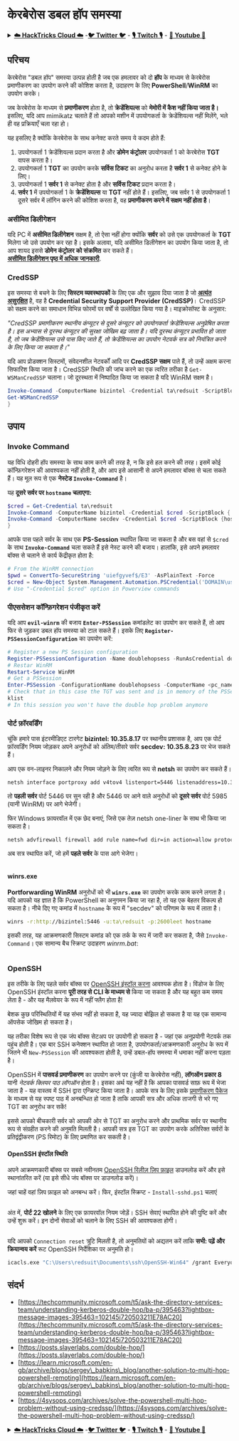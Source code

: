 # केरबेरोस डबल हॉप समस्या

<details>

<summary><a href="https://cloud.hacktricks.xyz/pentesting-cloud/pentesting-cloud-methodology"><strong>☁️ HackTricks Cloud ☁️</strong></a> -<a href="https://twitter.com/hacktricks_live"><strong>🐦 Twitter 🐦</strong></a> - <a href="https://www.twitch.tv/hacktricks_live/schedule"><strong>🎙️ Twitch 🎙️</strong></a> - <a href="https://www.youtube.com/@hacktricks_LIVE"><strong>🎥 Youtube 🎥</strong></a></summary>

* क्या आप किसी **साइबर सुरक्षा कंपनी** में काम करते हैं? क्या आप अपनी कंपनी को **HackTricks में विज्ञापित** देखना चाहते हैं? या क्या आपको **PEASS की नवीनतम संस्करण या HackTricks को PDF में डाउनलोड करने का उपयोग** करने की आवश्यकता है? [**सदस्यता योजनाएं**](https://github.com/sponsors/carlospolop) की जांच करें!
* [**The PEASS Family**](https://opensea.io/collection/the-peass-family) की खोज करें, हमारा विशेष संग्रह [**NFTs**](https://opensea.io/collection/the-peass-family)
* [**आधिकारिक PEASS & HackTricks swag**](https://peass.creator-spring.com) प्राप्त करें
* [**💬**](https://emojipedia.org/speech-balloon/) [**Discord समूह**](https://discord.gg/hRep4RUj7f) या [**टेलीग्राम समूह**](https://t.me/peass) में **शामिल** हों या मुझे **Twitter** [**🐦**](https://github.com/carlospolop/hacktricks/tree/7af18b62b3bdc423e11444677a6a73d4043511e9/\[https:/emojipedia.org/bird/README.md)[**@carlospolopm**](https://twitter.com/hacktricks_live)** का पालन करें**.
* **अपने हैकिंग ट्रिक्स को** [**hacktricks repo**](https://github.com/carlospolop/hacktricks) **और** [**hacktricks-cloud repo**](https://github.com/carlospolop/hacktricks-cloud) **में PR जमा करके अपना योगदान दें।**

</details>

## परिचय

केरबेरोस "डबल हॉप" समस्या उत्पन्न होती है जब एक हमलावर को दो **हॉप** के माध्यम से केरबेरोस प्रमाणीकरण का उपयोग करने की कोशिश करता है, उदाहरण के लिए **PowerShell**/**WinRM** का उपयोग करके।

जब केरबेरोस के माध्यम से **प्रमाणीकरण** होता है, तो **क्रेडेंशियल्स** को **मेमोरी में कैश नहीं किया जाता है।** इसलिए, यदि आप mimikatz चलाते हैं तो आपको मशीन में उपयोगकर्ता के क्रेडेंशियल्स नहीं मिलेंगे, भले ही वह प्रक्रियाएँ चला रहा हो।

यह इसलिए है क्योंकि केरबेरोस के साथ कनेक्ट करते समय ये कदम होते हैं:

1. उपयोगकर्ता 1 क्रेडेंशियल्स प्रदान करता है और **डोमेन कंट्रोलर** उपयोगकर्ता 1 को केरबेरोस **TGT** वापस करता है।
2. उपयोगकर्ता 1 **TGT** का उपयोग करके **सर्विस टिकट** का अनुरोध करता है **सर्वर 1** से कनेक्ट होने के लिए।
3. उपयोगकर्ता 1 **सर्वर 1** से कनेक्ट होता है और **सर्विस टिकट** प्रदान करता है।
4. **सर्वर 1** में उपयोगकर्ता 1 के **क्रेडेंशियल्स** या **TGT** नहीं होते हैं। इसलिए, जब सर्वर 1 से उपयोगकर्ता 1 दूसरे सर्वर में लॉगिन करने की कोशिश करता है, वह **प्रमाणीकरण करने में सक्षम नहीं होता है**।

### असीमित डिलीगेशन

यदि PC में **असीमित डिलीगेशन** सक्षम है, तो ऐसा नहीं होगा क्योंकि **सर्वर** को उसे एक उपयोगकर्ता के **TGT** मिलेगा जो उसे उपयोग कर रहा है। इसके अलावा, यदि असीमित डिलीगेशन का उपयोग किया जाता है, तो आप शायद इससे **डोमेन कंट्रोलर को संक्रमित** कर सकते हैं।\
[**असीमित डिलीगेशन पृष्ठ में अधिक जानकारी**](unconstrained-delegation.md).

### CredSSP

इस समस्या से बचने के लिए **सिस्टम व्यवस्थापकों** के लिए एक और सुझाव दिया जाता है जो [**अत्यंत असुरक्षित**](https://docs.microsoft.com/en-us/powershell/module/microsoft.wsman.management/enable-wsmancredssp?view=powershell-7) है, वह है **Credential Security Support Provider (CredSSP)**। CredSSP को सक्षम करने का समाधान विभिन्न फोरमों पर वर्षों से उल्लेखित किया गया है। माइक्रोसॉफ्ट के अनुसार:

_"CredSSP प्रमाणीकरण स्थानीय कंप्यूटर से दूसरे कंप्यूटर को उपयोगकर्ता क्रेडेंशियल्स अनुप्रेषित करता है। इस अभ्यास से दूरस्थ कंप्यूटर की सुरक्षा जोखिम बढ़ जाता है। यदि दूरस्थ कंप्यूटर प्रभावित हो जाता है, तो जब क्रेडेंशियल्स उसे पास किए जाते हैं, तो क्रेडेंशियल्स का उपयोग नेटवर्क सत्र को नियंत्रित करने के लिए किया जा सकता है।"_

यदि आप प्रोडक्शन सिस्टमों, संवेदनशील नेटवर्कों आदि पर **CredSSP सक्षम** पाते हैं, तो उन्हें अक्षम करना सिफारिश किया जाता है। CredSSP स्थिति की जांच करने का एक त्वरित तरीका है `Get-WSManCredSSP` चलाना। जो दूरस्थता में निष्पादित किया जा सकता है यदि WinRM सक्षम है।
```powershell
Invoke-Command -ComputerName bizintel -Credential ta\redsuit -ScriptBlock {
Get-WSManCredSSP
}
```
## उपाय

### Invoke Command <a href="#invoke-command" id="invoke-command"></a>

यह विधि दोहरी हॉप समस्या के साथ काम करने की तरह है, न कि इसे हल करने की तरह। इसमें कोई कॉन्फ़िगरेशन की आवश्यकता नहीं होती है, और आप इसे आसानी से अपने हमलावर बॉक्स से चला सकते हैं। यह मूल रूप से एक **नेस्टेड `Invoke-Command`** है।

यह **दूसरे सर्वर पर `hostname` चलाएगा:**
```powershell
$cred = Get-Credential ta\redsuit
Invoke-Command -ComputerName bizintel -Credential $cred -ScriptBlock {
Invoke-Command -ComputerName secdev -Credential $cred -ScriptBlock {hostname}
}
```
आपके पास पहले सर्वर के साथ एक **PS-Session** स्थापित किया जा सकता है और बस वहां से `$cred` के साथ **`Invoke-Command`** चला सकते हैं इसे नेस्ट करने की बजाय। हालांकि, इसे अपने हमलावर बॉक्स से चलाने से कार्य केंद्रीकृत होता है:
```powershell
# From the WinRM connection
$pwd = ConvertTo-SecureString 'uiefgyvef$/E3' -AsPlainText -Force
$cred = New-Object System.Management.Automation.PSCredential('DOMAIN\username', $pwd)
# Use "-Credential $cred" option in Powerview commands
```
### पीएससेशन कॉन्फ़िगरेशन पंजीकृत करें

यदि आप **`evil-winrm`** की बजाय **`Enter-PSSession`** कमांडलेट का उपयोग कर सकते हैं, तो आप फिर से जुड़कर डबल हॉप समस्या को टाल सकते हैं। इसके लिए **`Register-PSSessionConfiguration`** का उपयोग करें:
```powershell
# Register a new PS Session configuration
Register-PSSessionConfiguration -Name doublehopsess -RunAsCredential domain_name\username
# Restar WinRM
Restart-Service WinRM
# Get a PSSession
Enter-PSSession -ConfigurationName doublehopsess -ComputerName <pc_name> -Credential domain_name\username
# Check that in this case the TGT was sent and is in memory of the PSSession
klist
# In this session you won't have the double hop problem anymore
```
### पोर्ट फ़ॉरवर्डिंग <a href="#portproxy" id="portproxy"></a>

चूंकि हमारे पास इंटरमीडिएट टारगेट **bizintel: 10.35.8.17** पर स्थानीय प्रशासक है, आप एक पोर्ट फ़ॉरवर्डिंग नियम जोड़कर अपने अनुरोधों को अंतिम/तीसरे सर्वर **secdev: 10.35.8.23** पर भेज सकते हैं।

आप एक वन-लाइनर निकालने और नियम जोड़ने के लिए त्वरित रूप से **netsh** का उपयोग कर सकते हैं।
```bash
netsh interface portproxy add v4tov4 listenport=5446 listenaddress=10.35.8.17 connectport=5985 connectaddress=10.35.8.23
```
तो **पहली सर्वर** पोर्ट 5446 पर सुन रही है और 5446 पर आने वाले अनुरोधों को **दूसरे सर्वर** पोर्ट 5985 (यानी WinRM) पर आगे भेजेगी।

फिर Windows फ़ायरवॉल में एक छेद बनाएं, जिसे एक तेज़ netsh one-liner के साथ भी किया जा सकता है।
```bash
netsh advfirewall firewall add rule name=fwd dir=in action=allow protocol=TCP localport=5446
```
अब सत्र स्थापित करें, जो हमें **पहले सर्वर** के पास आगे भेजेगा।

<figure><img src="../../.gitbook/assets/image (3) (5) (1).png" alt=""><figcaption></figcaption></figure>

#### winrs.exe <a href="#winrsexe" id="winrsexe"></a>

**Portforwarding WinRM** अनुरोधों को भी **`winrs.exe`** का उपयोग करके काम करने लगता है। यदि आपको यह ज्ञात है कि PowerShell का अनुगमन किया जा रहा है, तो यह एक बेहतर विकल्प हो सकता है। नीचे दिए गए कमांड में `hostname` के रूप में "secdev" को परिणाम के रूप में लाता है।
```bash
winrs -r:http://bizintel:5446 -u:ta\redsuit -p:2600leet hostname
```
इसकी तरह, यह आक्रमणकारी सिस्टम कमांड को एक तर्क के रूप में जारी कर सकता है, जैसे `Invoke-Command`। एक सामान्य बैच स्क्रिप्ट उदाहरण _winrm.bat_:

<figure><img src="../../.gitbook/assets/image (2) (6) (2).png" alt=""><figcaption></figcaption></figure>

### OpenSSH <a href="#openssh" id="openssh"></a>

इस तरीके के लिए पहले सर्वर बॉक्स पर [OpenSSH इंस्टॉल करना](https://github.com/PowerShell/Win32-OpenSSH/wiki/Install-Win32-OpenSSH) आवश्यक होता है। विंडोज के लिए OpenSSH इंस्टॉल करना **पूरी तरह से CLI के माध्यम से** किया जा सकता है और यह बहुत कम समय लेता है - और यह मैलवेयर के रूप में नहीं फ्लैग होता है!

बेशक कुछ परिस्थितियों में यह संभव नहीं हो सकता है, यह ज्यादा बोझिल हो सकता है या यह एक सामान्य ऑपसेक जोखिम हो सकता है।

यह तरीका विशेष रूप से एक जंप बॉक्स सेटअप पर उपयोगी हो सकता है - जहां एक अनुप्रयोगी नेटवर्क तक पहुंच होती है। एक बार SSH कनेक्शन स्थापित हो जाता है, उपयोगकर्ता/आक्रमणकारी अनुरोध के रूप में जितने भी `New-PSSession` की आवश्यकता होती है, उन्हें डबल-हॉप समस्या में धमाका नहीं करना पड़ता है।

OpenSSH में **पासवर्ड प्रमाणीकरण** का उपयोग करने पर (कुंजी या केरबेरोस नहीं), **लॉगऑन प्रकार 8** यानी _नेटवर्क क्लियर पाठ लॉगऑन_ होता है। इसका अर्थ यह नहीं है कि आपका पासवर्ड साफ़ रूप में भेजा जाता है - यह वास्तव में SSH द्वारा एन्क्रिप्ट किया जाता है। आपके सत्र के लिए इसके [प्रमाणीकरण पैकेज](https://docs.microsoft.com/en-us/windows/win32/api/winbase/nf-winbase-logonusera?redirectedfrom=MSDN) के माध्यम से यह स्पष्ट पाठ में अनबन्धित हो जाता है ताकि आपकी सत्र और अधिक ताजगी से भरे गए TGT का अनुरोध कर सकें!

इससे आपको बीचकारी सर्वर को आपकी ओर से TGT का अनुरोध करने और प्राथमिक सर्वर पर स्थानीय रूप से संग्रहीत करने की अनुमति मिलती है। आपकी सत्र इस TGT का उपयोग करके अतिरिक्त सर्वरों के प्रतिद्वंद्वीकरण (PS रिमोट) के लिए प्रमाणित कर सकती है।

#### OpenSSH इंस्टॉल स्थिति

अपने आक्रमणकारी बॉक्स पर सबसे नवीनतम [OpenSSH रिलीज़ ज़िप फ़ाइल](https://github.com/PowerShell/Win32-OpenSSH/releases) डाउनलोड करें और इसे स्थानांतरित करें (या इसे सीधे जंप बॉक्स पर डाउनलोड करें)।

जहां चाहें वहां ज़िप फ़ाइल को अनबन्ध करें। फिर, इंस्टॉल स्क्रिप्ट - `Install-sshd.ps1` चलाएं

<figure><img src="../../.gitbook/assets/image (2) (1) (3).png" alt=""><figcaption></figcaption></figure>

अंत में, **पोर्ट 22 खोलने** के लिए एक फ़ायरवॉल नियम जोड़ें। SSH सेवाएं स्थापित होने की पुष्टि करें और उन्हें शुरू करें। इन दोनों सेवाओं को चलाने के लिए SSH की आवश्यकता होगी।

<figure><img src="../../.gitbook/assets/image (1) (7).png" alt=""><figcaption></figcaption></figure>

यदि आपको `Connection reset` त्रुटि मिलती है, तो अनुमतियों को अद्यतन करें ताकि **सभी: पढ़ें और क्रियान्वय करें** रूट OpenSSH निर्देशिका पर अनुमति हो।
```bash
icacls.exe "C:\Users\redsuit\Documents\ssh\OpenSSH-Win64" /grant Everyone:RX /T
```
## संदर्भ

* [https://techcommunity.microsoft.com/t5/ask-the-directory-services-team/understanding-kerberos-double-hop/ba-p/395463?lightbox-message-images-395463=102145i720503211E78AC20](https://techcommunity.microsoft.com/t5/ask-the-directory-services-team/understanding-kerberos-double-hop/ba-p/395463?lightbox-message-images-395463=102145i720503211E78AC20)
* [https://posts.slayerlabs.com/double-hop/](https://posts.slayerlabs.com/double-hop/)
* [https://learn.microsoft.com/en-gb/archive/blogs/sergey\_babkins\_blog/another-solution-to-multi-hop-powershell-remoting](https://learn.microsoft.com/en-gb/archive/blogs/sergey\_babkins\_blog/another-solution-to-multi-hop-powershell-remoting)
* [https://4sysops.com/archives/solve-the-powershell-multi-hop-problem-without-using-credssp/](https://4sysops.com/archives/solve-the-powershell-multi-hop-problem-without-using-credssp/)

<details>

<summary><a href="https://cloud.hacktricks.xyz/pentesting-cloud/pentesting-cloud-methodology"><strong>☁️ HackTricks Cloud ☁️</strong></a> -<a href="https://twitter.com/hacktricks_live"><strong>🐦 Twitter 🐦</strong></a> - <a href="https://www.twitch.tv/hacktricks_live/schedule"><strong>🎙️ Twitch 🎙️</strong></a> - <a href="https://www.youtube.com/@hacktricks_LIVE"><strong>🎥 Youtube 🎥</strong></a></summary>

* क्या आप **साइबर सुरक्षा कंपनी** में काम करते हैं? क्या आप अपनी कंपनी को **हैकट्रिक्स में विज्ञापित** देखना चाहते हैं? या क्या आप **PEASS के नवीनतम संस्करण का उपयोग करना चाहते हैं या HackTricks को PDF में डाउनलोड करना चाहते हैं**? [**सदस्यता योजनाएं**](https://github.com/sponsors/carlospolop) की जांच करें!
* खोजें [**The PEASS Family**](https://opensea.io/collection/the-peass-family), हमारा विशेष संग्रह [**NFTs**](https://opensea.io/collection/the-peass-family)
* प्राप्त करें [**आधिकारिक PEASS & HackTricks swag**](https://peass.creator-spring.com)
* **शामिल हों** [**💬**](https://emojipedia.org/speech-balloon/) [**Discord समूह**](https://discord.gg/hRep4RUj7f) या [**टेलीग्राम समूह**](https://t.me/peass) या मुझे **ट्विटर** पर **फ़ॉलो** करें [**🐦**](https://github.com/carlospolop/hacktricks/tree/7af18b62b3bdc423e11444677a6a73d4043511e9/\[https:/emojipedia.org/bird/README.md)[**@carlospolopm**](https://twitter.com/hacktricks_live)**.**
* **अपने हैकिंग ट्रिक्स साझा करें द्वारा PRs सबमिट करके** [**hacktricks repo**](https://github.com/carlospolop/hacktricks) **और** [**hacktricks-cloud repo**](https://github.com/carlospolop/hacktricks-cloud) **को।**

</details>
